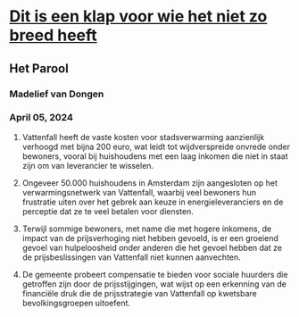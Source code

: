 # [Dit is een klap voor wie het niet zo breed heeft](https://advance.lexis.com/api/document?collection=news&id=urn:contentItem:6BR1-RK01-JC8X-611X-00000-00&context=1519360)
## Het Parool
### Madelief van Dongen
### April 05, 2024

1. Vattenfall heeft de vaste kosten voor stadsverwarming aanzienlijk verhoogd met bijna 200 euro, wat leidt tot wijdverspreide onvrede onder bewoners, vooral bij huishoudens met een laag inkomen die niet in staat zijn om van leverancier te wisselen.

2. Ongeveer 50.000 huishoudens in Amsterdam zijn aangesloten op het verwarmingsnetwerk van Vattenfall, waarbij veel bewoners hun frustratie uiten over het gebrek aan keuze in energieleveranciers en de perceptie dat ze te veel betalen voor diensten.

3. Terwijl sommige bewoners, met name die met hogere inkomens, de impact van de prijsverhoging niet hebben gevoeld, is er een groeiend gevoel van hulpeloosheid onder anderen die het gevoel hebben dat ze de prijsbeslissingen van Vattenfall niet kunnen aanvechten.

4. De gemeente probeert compensatie te bieden voor sociale huurders die getroffen zijn door de prijsstijgingen, wat wijst op een erkenning van de financiële druk die de prijsstrategie van Vattenfall op kwetsbare bevolkingsgroepen uitoefent.